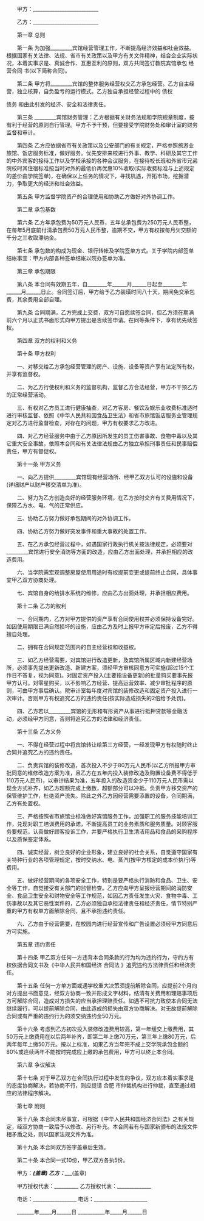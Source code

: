 
 


　　甲方：___________________________


　　乙方：___________________________


　　第一章 总则


　　第一条 为加强_________宾馆经营管理工作，不断提高经济效益和社会效益。根据国家有关法律、法规、省市有关政策以及甲方有关文件精神，结合企业实际状况，本着实事求是、真诚合作、互惠互利的原则，双方共同签订教院宾馆承包
经营合同
书(以下简称合同)。


　　第二条 甲方将_________宾馆的整体服务经营权交乙方承包经营。乙方自主经营，独立核算，自负盈亏的运行模式。乙方独自承担经营过程中的
债权

债务
和由此引发的经济、安全和法律责任。


　　第三条 _________宾馆财务管理：乙方根据有关财务法规和学院规章制度，按有利于经营的原则自行管理。甲方不予干预，但要接受学院财务处和审计室的财务监督和审计。


　　第四条 乙方应依据省市有关政策以及公安部门的有关规定，严格参照旅游业旅馆、饭店服务标准，做好服务。优先安排来校进行外事、教学、科研及其它工作的中外宾客的接待工作以及学校承接的各种会议服务，在接待校长班和外省市兄弟院校时其住宿标准按当时对外的最低价再优惠10%收取(实际收费标准与上述规定的差价由学院签单)，在确保以上任务的情况下，寻找机遇，开拓市场，挖掘潜力，争取更大的经济和社会效益。


　　第五条 甲方监督学院资产的合理使用和协助乙方做好对外协调工作。


　　第二章 承包基数


　　第六条 乙方年承包费为50万元人民币，五年总承包费为250万元人民币整，在每年5月底前付清承包费50万元人民币整，逾期不交，甲方有权按每月欠交额的千分之三收取滞纳金。


　　第七条 承包数的构成为现金、银行转帐及学院签单方式。关于学院内部签单结帐事宜：甲方内部各种签单结帐以院办签单为准。


　　第三章 承包期限


　　第八条 本合同有效期五年，自________年______月______日起至________年______月______日止。合同签订后，甲方给予乙方装璜时间八十天，期间免交承包费，其余费用全部自理。


　　第九条 合同期满，乙方完成上交费，双方可自愿续签合同，但乙方须在期满前六个月以正式书面形式向甲方提出是否续签申请。在同等条件下，享有优先续签权。


　　第四章 双方的权利和义务


　　第十条 甲方权利


　　一、对移交给乙方承包经营管理的房产、设施、设备等资产享有法定所有权，并享有监督权。


　　二、为乙方行使权利和义务的监督机构，监督乙方合法经营，甲方不干预乙方的正常经营活动。


　　三、有权对乙方员工进行健康抽查，对乙方客房、餐饮及娱乐业收费标准适时进行审核监督、依照《中华人民共和国食品卫生法》和省市旅馆饭店服务业管理规定对乙方进行监督检查，对存在的问题，甲方有权要求乙方改进。


　　四、对乙方经营服务中由于乙方原因所发生的员工伤害事故、食物中毒以及其它重大安全事故，依照本合同和有关法律法规由乙方独立承担刑事责任和民事赔偿责任，甲方有督促权。


　　第十一条 甲方义务


　　一、向乙方提供_________宾馆现有经营场所、经甲乙双方认可的设施和设备(详细财产以财产移交清单为准)。


　　二、努力为乙方创造良好的经营服务环境，在乙方按时交齐有关费用情况下，保障乙方水、电、气的正常供应。


　　三、协助乙方努力做好承包期间的对外协调工作。


　　四、协助乙方努力做好突发事件和重大事故的处置工作。


　　五、在乙方承包经营过程中，如遇国家行政执行机关按法律规定，必须要对_________宾馆进行安全消防等方面的改造，应由乙方出面处理，并承担相应的改造费用。


　　六、当学院需宏观调整房屋使用用途时有权提前变更或提前终止合同，具体事宜甲乙双方协商处理。


　　七、宾馆自身的给排水系统的维修，应由乙方出面处理，并承担相应费用。


　　第十二条 乙方的权利


　　一、合同期内，乙方对甲方提供的资产享有合同使用权并必须保持设备完好。如因使用期限已满自然损坏的设施，应由乙方及时上报甲方审定后报废，乙方不得擅自处理。


　　二、拥有在合同规定范围内的自主经营权和收益权。


　　三、如乙方经营需要，对宾馆进行改造更新，及宾馆所属区域内新建经营场所，必须事先提出更新改造、新建方案，须经甲方审核同意方可实施(超过15个工作日不答复，视为同意)。对固定资产投入(主要指设备更新)的批量购买要事先报甲方认可。对零星购买，以不影响乙方经营、提高运营效率、减少审批程序的原则，可由甲方事后确认。院审计室每年度对宾馆的装修改造和固定资产投入进行一次审计。否则甲方有权追究乙方的违约责任(按实际造成损失的2倍给予处罚)。


　　四、乙方若以_________宾馆的无形和有形资产从事进行抵押贷款等金融活动，必须经甲方同意，否则将追究乙方的法律和经济责任。


　　第十三条 乙方义务


　　一、不得在经营过程中将宾馆转让给第三方经营，一经发现甲方有权随时终止合同并追究乙方的违约责任。


　　二、负责宾馆的装修改造，首次投入不少于80万元人民币(以乙方所报甲方审批同意的维修改造方案为准，且乙方在五年内投入装修改造及购置设备费不得低于 110万元人民币)，以审计结果为准，五年投入的改造资金少于110万元人民币需以现金方式补齐，如乙方超额完成上缴数，超额部分可以冲抵。负责甲方移交资产的保管维护工作，杜绝资产流失。除此之外乙方因经营需要添置的设备，合同期满，乙方有处置权。


　　三、严格按照省市旅馆业标准做好宾馆服务工作，加强职工的服务技能培训工作，兑现对职工培训费用的承诺，不断提高员工的业务素质和服务质量。对顾客服务要规范，认真做好顾客投诉工作，并要严格执行卫生清洁用品和食品的采购程序以及质保鉴定体系。


　　四、诚实经营，树立良好的企业形象，建立良好的社会关系，自觉遵守国家有关特种行业的各项管理规定，按时交纳水、电、蒸汽(按甲方核定的成本价执行)等费用。


　　五、做好经营期间的各项安全工作，特别是要严格执行消防和食品、卫生、安全等工作，自觉接受有关部门的监督检查。乙方应向甲方呈报经营期间的消防安全、食品卫生安全和财物安全等工作规范，如因乙方责任发生火灾、食物中毒、工伤事故以及其它恶性案件的，乙方必须独自承担法律责任和经济责任，情节特别严重的甲方有权单方面解除合同，且不承担违约责任。


　　六、乙方由于经营需要，在校园内进行经营宣传和广告设置必须经甲方同意后方可实施。


　　第五章 违约责任


　　第十四条 甲乙双方任何一方违背本合同条款的行为均为违约行为，守约方有权依据合同文书及《中华人民共和国经济
合同法
》追究违约方法律责任和经济责任。


　　第十五条 任何一方单方面或遇学校重大决策须提前解除合同，应提前2个月向对方提出书面意见，经双方协商一致并形成文字材料，结清有关费用和理赔事项后方可解除合同，造成对方损失的应当承担理赔责任。如遇不可抗力致使本合同无法继续履行，可以提前解除合同，由此造成的损失由双方协商解决。对无故提前解除合同或有严重的违约行为的须交纳违约金50万元。


　　第十六条 考虑到乙方初次投入装修改造费用较高，第一年缓交上缴费用，其50万元上缴费用在以后两年补齐，即第二年上缴70万元，第三年上缴80万元，后两年每年上缴50万元。按以上标准，如果乙方当年完不成上交学院承包金额的80%或连续两年不能按时完成应上缴的承包费用，甲方可以终止本合同。


　　第六章 争议解决


　　第十七条 对于甲乙双方在合同执行过程中发生的争议，双方应本着实事求是的态度协商解决，若协商不行，则应提请
合肥
市仲裁机构进行仲裁，直至通过相应的法律程序解决。


　　第七章 附则


　　第十八条 本合同未尽事宜，可根据《中华人民共和国经济合同法》之有关规定，经双方协商一致后予以修改、另行补充。本合同若有与国家新颁布的法规文件相矛盾之处，则以国家法规文件为准。


　　第十九条 本合同双方签字盖章后生效。


　　第二十条 本合同一式10份，甲乙双方各执5份。


　　甲方：___________(盖章) 乙方：______________(盖章)


　　甲方授权代表：__________ 乙方授权代表：______________


　　电话：__________________ 电话：______________________


　　_______年_____月______日 ___________年_____月______日




 


 

 
 
 
 
 
  


  
 

  


  


  
 
 
 
 

